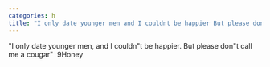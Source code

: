 ```yaml
---
categories: h
title: "I only date younger men and I couldnt be happier But please dont call me a cougar  9Honey"
---
```

"I only date younger men, and I couldn"t be happier. But please don"t call me a cougar"&nbsp;&nbsp;9Honey